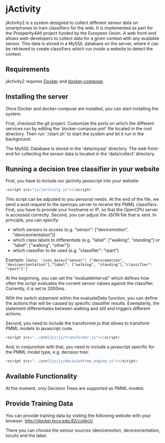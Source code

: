 # jActivity

jActivity2 is a system designed to collect different sensor data on smartphones to train classifiers for the web. It is implemented as part for the Prosperity4All project funded by the European Union.
A web front-end allows web-developers to collect data for a given context with any available sensor. This data is stored in a MySQL database on the server, where it can be retrieved to create classifiers which run inside a website to detect the context.


## Requirements

jActivity2 requires [Docker](https://www.docker.com/) and [docker-compose](https://docs.docker.com/compose/).


## Installing the server

Once Docker and docker-compose are installed, you can start installing the system.

First, checkout the git project.
Customize the ports on which the different services run by editing the 'docker-compose.yml' file located in the root directory.
Then run './start.sh' to start the system and let it run in the background.

The MySQL Database is stored in the 'data/mysql' directory.
The web front-end for collecting the sensor data is located in the 'data/collect' directory.


## Running a decision tree classifier in your website

First, you have to include our jactivity javascript into your website:
```javascript
<script src="js/jactivity.js"></script>
```

This script can be adjusted to you personal needs.
At the end of the file, we send a post request to the opencpu server to receive the PMML classifiers.
First, you have to provide your hostname or IP, so that the OpenCPU server is accessed correctly.
Second, you can adjust the JSON file that is sent. In principle, you can specify:
* which sensors to access (e.g. "sensor": ["devicemotion", "deviceorientation"])
* which class labels to differentiate (e.g. "label": ["walking", "standing"] or "label": ["walking", "other"])
* which classifier to be used (e.g. "classifier": "rpart")

Example:
```[data: 'json_data={"sensor": ["devicemotion", "deviceorientation"],"label": ["walking", "standing"],"classifier": "rpart"}']```

At the beginning, you can set the "evaluateInterval" which defines how often the script evaluates the current sensor values against the classifier.
Currently, it is set to 2000ms.

With the switch statement within the evaluateData function, you can define the actions that will be caused by specific classifier results.
Exemplarily, the statement differentiates between walking and still and triggers different actions.

Second, you need to include the transformer.js that allows to transform PMML models to javascript code.
```javascript
<script src="../pmml2js/js/transformer.js"></script>
```

And, in conjunction with that, you need to include a javascript specific for the PMML model type, e.g. decision tree:
```javascript
<script src="../pmml2js/js/decisiontree_engine.js"></script>
```


## Available Functionality

At the moment, only Decision Trees are supported as PMML models.


## Provide Training Data

You can provide training data by visiting the following website with your browser:
http://docker.teco.edu:82/collect/

There you can choose the sensor sources (devicemotion, deviceorientation, tocuh) and the label.
